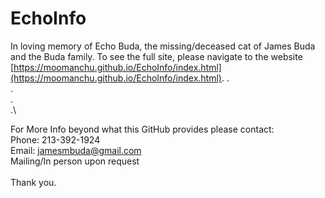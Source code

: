 # EchoInfo
In loving memory of Echo Buda, the missing/deceased cat of James Buda and the Buda family. To see the full site, please navigate to the website [https://moomanchu.github.io/EchoInfo/index.html](https://moomanchu.github.io/EchoInfo/index.html).
.\
.\
.\
.\

For More Info beyond what this GitHub provides please contact: \
Phone: 213-392-1924 \
Email: jamesmbuda@gmail.com \
Mailing/In person upon request \
\
Thank you.
